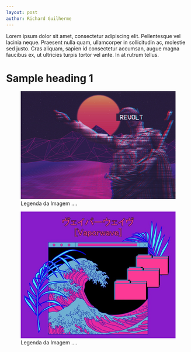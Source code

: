 ```yaml
---
layout: post
author: Richard Guilherme
---
```


Lorem ipsum dolor sit amet, consectetur adipiscing elit. Pellentesque vel lacinia neque. Praesent nulla quam, ullamcorper in sollicitudin ac, molestie sed justo. Cras aliquam, sapien id consectetur accumsan, augue magna faucibus ex, ut ultricies turpis tortor vel ante. In at rutrum tellus.

# Sample heading 1

<figure>
  <img src="images\revolt.jpg" alt="Texto Alternativo">
  <figcaption>Legenda da Imagem ....</figcaption>
</figure>




<figure>
  <img src="images\vaporwave.jpg" alt="Texto 4ternativo">
  <figcaption>Legenda da Imagem ....</figcaption>
</figure>

